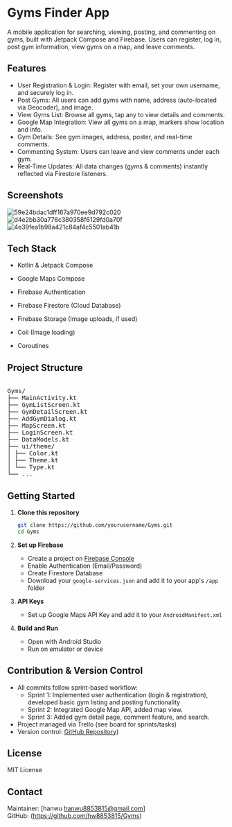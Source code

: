 # Gyms Finder App

A mobile application for searching, viewing, posting, and commenting on gyms, built with Jetpack Compose and Firebase. Users can register, log in, post gym information, view gyms on a map, and leave comments.

## Features

- User Registration & Login: Register with email, set your own username, and securely log in.
- Post Gyms: All users can add gyms with name, address (auto-located via Geocoder), and image.
- View Gyms List: Browse all gyms, tap any to view details and comments.
- Google Map Integration: View all gyms on a map, markers show location and info.
- Gym Details: See gym images, address, poster, and real-time comments.
- Commenting System: Users can leave and view comments under each gym.
- Real-Time Updates: All data changes (gyms & comments) instantly reflected via Firestore listeners.

## Screenshots
![59e24bdac1dff167a970ee9d792c020](https://github.com/user-attachments/assets/b11a1d71-47e7-46b9-bb99-3dd7859af3c5)
![d4e2bb30a776c380358f6129fd0a70f](https://github.com/user-attachments/assets/29503702-6772-4b1b-a38c-71033b61b66c)
![4e39fea1b98a421c84af4c5501ab41b](https://github.com/user-attachments/assets/931d0d3b-5ff6-4e0a-9df0-a76c7954786c)



## Tech Stack

- Kotlin & Jetpack Compose
- Google Maps Compose
- Firebase Authentication
- Firebase Firestore (Cloud Database)
- Firebase Storage (Image uploads, if used)

- Coil (Image loading)
- Coroutines

## Project Structure
<pre> 
Gyms/
├── MainActivity.kt
├── GymListScreen.kt
├── GymDetailScreen.kt
├── AddGymDialog.kt
├── MapScreen.kt
├── LoginScreen.kt
├── DataModels.kt
├── ui/theme/
│ ├── Color.kt
│ ├── Theme.kt
│ └── Type.kt
└── ...
</pre>

## Getting Started

1. **Clone this repository**

    ```bash
    git clone https://github.com/yourusername/Gyms.git
    cd Gyms
    ```

2. **Set up Firebase**

   - Create a project on [Firebase Console](https://console.firebase.google.com/)
   - Enable Authentication (Email/Password)
   - Create Firestore Database
   - Download your `google-services.json` and add it to your app's `/app` folder

3. **API Keys**

   - Set up Google Maps API Key and add it to your `AndroidManifest.xml`

4. **Build and Run**

   - Open with Android Studio
   - Run on emulator or device

## Contribution & Version Control

- All commits follow sprint-based workflow:
  - Sprint 1: Implemented user authentication (login & registration), developed basic gym listing and posting functionality 
  - Sprint 2: Integrated Google Map API, added map view.
  - Sprint 3: Added gym detail page, comment feature, and search.
- Project managed via Trello (see board for sprints/tasks)
- Version control: [GitHub Repository](https://github.com/hw8853815/Gyms))

## License

MIT License

## Contact

Maintainer: [hanwu hanwu8853815@gmail.com]  
GitHub: (https://github.com/hw8853815/Gyms)
